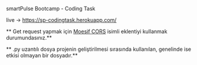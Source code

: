 smartPulse Bootcamp - Coding Task  

live -> https://sp-codingtask.herokuapp.com/  

** Get request yapmak için [Moesif CORS](https://chrome.google.com/webstore/detail/moesif-origin-cors-change/digfbfaphojjndkpccljibejjbppifbc) isimli eklentiyi kullanmak durumundasınız.**  

** .py uzantılı dosya projenin geliştirilmesi sırasında kullanılan, genelinde ise etkisi olmayan bir dosyadır.** 